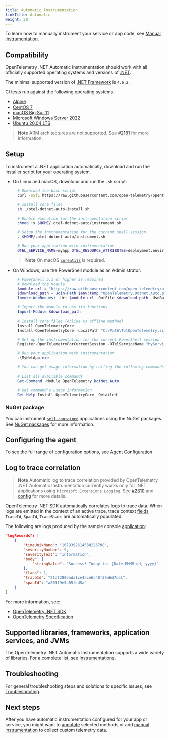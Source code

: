 ```yaml
---
title: Automatic Instrumentation
linkTitle: Automatic
weight: 20
---
```


To learn how to manually instrument your
service or app code, see [Manual instrumentation](../manual).

## Compatibility

OpenTelemetry .NET Automatic Instrumentation should work with all officially
supported operating systems and versions of
[.NET](https://dotnet.microsoft.com/en-us/platform/support/policy/dotnet-core).

The minimal supported version of
[.NET Framework](https://dotnet.microsoft.com/download/dotnet-framework)
is `4.6.2`.

CI tests run against the following operating systems:

- [Alpine](https://github.com/open-telemetry/opentelemetry-dotnet-instrumentation/blob/main/docker/alpine.dockerfile)
- [CentOS 7](https://github.com/open-telemetry/opentelemetry-dotnet-instrumentation/blob/main/docker/centos-build.dockerfile)
- [macOS Big Sur 11](https://github.com/actions/runner-images/blob/main/images/macos/macos-11-Readme.md)
- [Microsoft Windows Server 2022](https://github.com/actions/runner-images/blob/main/images/win/Windows2022-Readme.md)
- [Ubuntu 20.04 LTS](https://github.com/actions/runner-images/blob/main/images/linux/Ubuntu2004-Readme.md)

> **Note** ARM architectures are not supported. See [#2181](https://github.com/open-telemetry/opentelemetry-dotnet-instrumentation/issues/2181)
> for more information.

## Setup

To instrument a .NET application automatically, download and run the installer script for your operating system.

- On Linux and macOS, download and run the `.sh` script:

  ```sh
    # Download the bash script
    curl -sSfL https://raw.githubusercontent.com/open-telemetry/opentelemetry-dotnet-instrumentation/v1.0.0-rc.2/otel-dotnet-auto-install.sh -O

    # Install core files
    sh ./otel-dotnet-auto-install.sh

    # Enable execution for the instrumentation script
    chmod +x $HOME/.otel-dotnet-auto/instrument.sh

    # Setup the instrumentation for the current shell session
    . $HOME/.otel-dotnet-auto/instrument.sh

    # Run your application with instrumentation
    OTEL_SERVICE_NAME=myapp OTEL_RESOURCE_ATTRIBUTES=deployment.environment=staging,service.version=1.0.0 ./MyNetApp
  ```

  > **Note** On macOS [`coreutils`](https://formulae.brew.sh/formula/coreutils) is required.

- On Windows, use the PowerShell module as an Administrator:

  ```powershell
    # PowerShell 5.1 or higher is required
    # Download the module
    $module_url = "https://raw.githubusercontent.com/open-telemetry/opentelemetry-dotnet-instrumentation/v1.0.0-rc.2/OpenTelemetry.DotNet.Auto.psm1"
    $download_path = Join-Path $env:temp "OpenTelemetry.DotNet.Auto.psm1"
    Invoke-WebRequest -Uri $module_url -OutFile $download_path -UseBasicParsing

    # Import the module to use its functions
    Import-Module $download_path

    # Install core files (online vs offline method)
    Install-OpenTelemetryCore
    Install-OpenTelemetryCore -LocalPath "C:\Path\To\OpenTelemetry.zip" 

    # Set up the instrumentation for the current PowerShell session
    Register-OpenTelemetryForCurrentSession -OTelServiceName "MyServiceDisplayName"

    # Run your application with instrumentation
    .\MyNetApp.exe

    # You can get usage information by calling the following commands

    # List all available commands
    Get-Command -Module OpenTelemetry.DotNet.Auto

    # Get command's usage information
    Get-Help Install-OpenTelemetryCore -Detailed
  ```

### NuGet package

You can instrument [`self-contained`](https://learn.microsoft.com/en-us/dotnet/core/deploying/#publish-self-contained)
applications using the NuGet packages. See [NuGet packages](nuget-packages.md) 
for more information.

## Configuring the agent

To see the full range of configuration options, see [Agent Configuration](agent-config.md).

## Log to trace correlation

> **Note**
> Automatic log to trace correlation provided by OpenTelemetry .NET Automatic Instrumentation
> currently works only for .NET applications using `Microsoft.Extensions.Logging`.
> See [#2310](https://github.com/open-telemetry/opentelemetry-dotnet-instrumentation/issues/2310)
> and [config](./config.md#logs-instrumentations) for more details.

OpenTelemetry .NET SDK automatically correlates logs to trace data.
When logs are emitted in the context of an active trace, trace context
[fields](https://github.com/open-telemetry/opentelemetry-specification/blob/main/specification/logs/data-model.md#trace-context-fields)
`TraceId`, `SpanId`, `TraceState` are automatically populated.

The following are logs produced by the sample console
[application](../examples/demo/Service/Program.cs):

```json
"logRecords": [
    {
        "timeUnixNano": "1679392614538226700",
        "severityNumber": 9,
        "severityText": "Information",
        "body": {
            "stringValue": "Success! Today is: {Date:MMMM dd, yyyy}"
        },
        "flags": 1,
        "traceId": "21df288eada1ce4ace6c40f39a6d7ce1",
        "spanId": "a80119e5a05fed5a"
    }
]
```

For more information, see:

- [OpenTelemetry .NET SDK](https://github.com/open-telemetry/opentelemetry-dotnet/tree/main/docs/logs/correlation)
- [OpenTelemetry Specification](https://github.com/open-telemetry/opentelemetry-specification/blob/main/specification/logs/data-model.md#trace-context-fields)


## Supported libraries, frameworks, application services, and JVMs

The OpenTelemetry .NET Automatic Instrumentation supports a wide variety of 
libraries. For a complete list, see [Instrumentations](https://github.com/open-telemetry/opentelemetry-dotnet-instrumentation/blob/main/docs/config.md#instrumentations).

## Troubleshooting

For general troubleshooting steps and solutions to specific issues, see
[Troubleshooting](troubleshooting.md).

## Next steps

After you have automatic instrumentation configured for your app or service, you
might want to [annotate](annotations.md) selected methods or add
[manual instrumentation](../manual) to collect custom telemetry data.